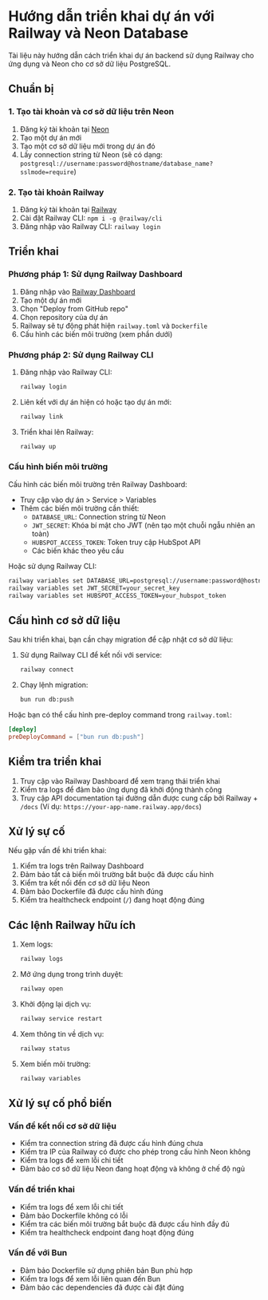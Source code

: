 # Hướng dẫn triển khai dự án với Railway và Neon Database

Tài liệu này hướng dẫn cách triển khai dự án backend sử dụng Railway cho ứng dụng và Neon cho cơ sở dữ liệu PostgreSQL.

## Chuẩn bị

### 1. Tạo tài khoản và cơ sở dữ liệu trên Neon

1. Đăng ký tài khoản tại [Neon](https://neon.tech)
2. Tạo một dự án mới
3. Tạo một cơ sở dữ liệu mới trong dự án đó
4. Lấy connection string từ Neon (sẽ có dạng: `postgresql://username:password@hostname/database_name?sslmode=require`)

### 2. Tạo tài khoản Railway

1. Đăng ký tài khoản tại [Railway](https://railway.app)
2. Cài đặt Railway CLI: `npm i -g @railway/cli`
3. Đăng nhập vào Railway CLI: `railway login`

## Triển khai

### Phương pháp 1: Sử dụng Railway Dashboard

1. Đăng nhập vào [Railway Dashboard](https://railway.app)
2. Tạo một dự án mới
3. Chọn "Deploy from GitHub repo"
4. Chọn repository của dự án
5. Railway sẽ tự động phát hiện `railway.toml` và `Dockerfile`
6. Cấu hình các biến môi trường (xem phần dưới)

### Phương pháp 2: Sử dụng Railway CLI

1. Đăng nhập vào Railway CLI:
   ```bash
   railway login
   ```

2. Liên kết với dự án hiện có hoặc tạo dự án mới:
   ```bash
   railway link
   ```

3. Triển khai lên Railway:
   ```bash
   railway up
   ```

### Cấu hình biến môi trường

Cấu hình các biến môi trường trên Railway Dashboard:
- Truy cập vào dự án > Service > Variables
- Thêm các biến môi trường cần thiết:
  - `DATABASE_URL`: Connection string từ Neon
  - `JWT_SECRET`: Khóa bí mật cho JWT (nên tạo một chuỗi ngẫu nhiên an toàn)
  - `HUBSPOT_ACCESS_TOKEN`: Token truy cập HubSpot API
  - Các biến khác theo yêu cầu

Hoặc sử dụng Railway CLI:
```bash
railway variables set DATABASE_URL=postgresql://username:password@hostname/database_name?sslmode=require
railway variables set JWT_SECRET=your_secret_key
railway variables set HUBSPOT_ACCESS_TOKEN=your_hubspot_token
```

## Cấu hình cơ sở dữ liệu

Sau khi triển khai, bạn cần chạy migration để cập nhật cơ sở dữ liệu:

1. Sử dụng Railway CLI để kết nối với service:
   ```bash
   railway connect
   ```

2. Chạy lệnh migration:
   ```bash
   bun run db:push
   ```

Hoặc bạn có thể cấu hình pre-deploy command trong `railway.toml`:
```toml
[deploy]
preDeployCommand = ["bun run db:push"]
```

## Kiểm tra triển khai

1. Truy cập vào Railway Dashboard để xem trạng thái triển khai
2. Kiểm tra logs để đảm bảo ứng dụng đã khởi động thành công
3. Truy cập API documentation tại đường dẫn được cung cấp bởi Railway + `/docs`
   (Ví dụ: `https://your-app-name.railway.app/docs`)

## Xử lý sự cố

Nếu gặp vấn đề khi triển khai:

1. Kiểm tra logs trên Railway Dashboard
2. Đảm bảo tất cả biến môi trường bắt buộc đã được cấu hình
3. Kiểm tra kết nối đến cơ sở dữ liệu Neon
4. Đảm bảo Dockerfile đã được cấu hình đúng
5. Kiểm tra healthcheck endpoint (`/`) đang hoạt động đúng

## Các lệnh Railway hữu ích

1. Xem logs:
   ```bash
   railway logs
   ```

2. Mở ứng dụng trong trình duyệt:
   ```bash
   railway open
   ```

3. Khởi động lại dịch vụ:
   ```bash
   railway service restart
   ```

4. Xem thông tin về dịch vụ:
   ```bash
   railway status
   ```

5. Xem biến môi trường:
   ```bash
   railway variables
   ```

## Xử lý sự cố phổ biến

### Vấn đề kết nối cơ sở dữ liệu

- Kiểm tra connection string đã được cấu hình đúng chưa
- Kiểm tra IP của Railway có được cho phép trong cấu hình Neon không
- Kiểm tra logs để xem lỗi chi tiết
- Đảm bảo cơ sở dữ liệu Neon đang hoạt động và không ở chế độ ngủ

### Vấn đề triển khai

- Kiểm tra logs để xem lỗi chi tiết
- Đảm bảo Dockerfile không có lỗi
- Kiểm tra các biến môi trường bắt buộc đã được cấu hình đầy đủ
- Kiểm tra healthcheck endpoint đang hoạt động đúng

### Vấn đề với Bun

- Đảm bảo Dockerfile sử dụng phiên bản Bun phù hợp
- Kiểm tra logs để xem lỗi liên quan đến Bun
- Đảm bảo các dependencies đã được cài đặt đúng
